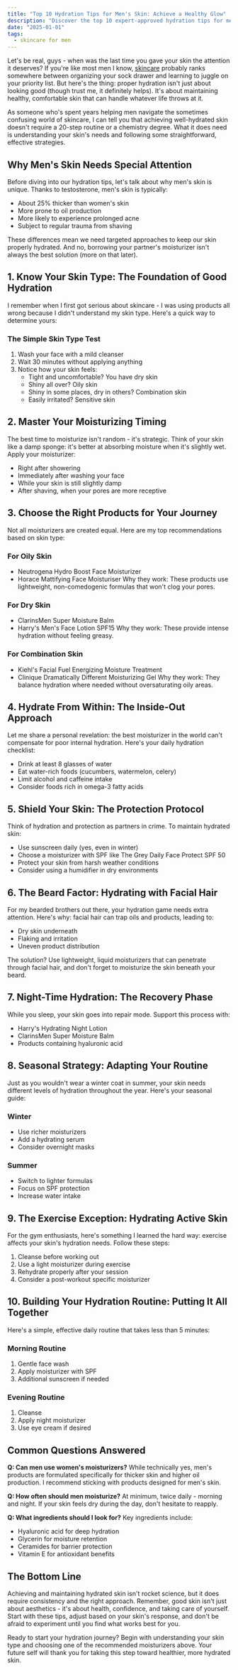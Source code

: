 ```yaml
---
title: "Top 10 Hydration Tips for Men's Skin: Achieve a Healthy Glow"
description: "Discover the top 10 expert-approved hydration tips for men's skin, including product recommendations and easy-to-follow routines for achieving healthy, moisturized skin."
date: "2025-01-01"
tags:
  - skincare for men
---
```


Let's be real, guys - when was the last time you gave your skin the attention it deserves? If you're like most men I know, [skincare](https://shopperqueries.com/blog/skincare-for-men/) probably ranks somewhere between organizing your sock drawer and learning to juggle on your priority list. But here's the thing: proper hydration isn't just about looking good (though trust me, it definitely helps). It's about maintaining healthy, comfortable skin that can handle whatever life throws at it.

<!--[Insert image: Man applying moisturizer with confident expression]-->

As someone who's spent years helping men navigate the sometimes confusing world of skincare, I can tell you that achieving well-hydrated skin doesn't require a 20-step routine or a chemistry degree. What it does need is understanding your skin's needs and following some straightforward, effective strategies.

## Why Men's Skin Needs Special Attention

Before diving into our hydration tips, let's talk about why men's skin is unique. Thanks to testosterone, men's skin is typically:
- About 25% thicker than women's skin
- More prone to oil production
- More likely to experience prolonged acne
- Subject to regular trauma from shaving

These differences mean we need targeted approaches to keep our skin properly hydrated. And no, borrowing your partner's moisturizer isn't always the best solution (more on that later).

## 1. Know Your Skin Type: The Foundation of Good Hydration

I remember when I first got serious about skincare - I was using products all wrong because I didn't understand my skin type. Here's a quick way to determine yours:

### The Simple Skin Type Test
1. Wash your face with a mild cleanser
2. Wait 30 minutes without applying anything
3. Notice how your skin feels:
   - Tight and uncomfortable? You have dry skin
   - Shiny all over? Oily skin
   - Shiny in some places, dry in others? Combination skin
   - Easily irritated? Sensitive skin

<!--[Insert image: Diagram showing different skin types and their characteristics]-->

## 2. Master Your Moisturizing Timing

The best time to moisturize isn't random - it's strategic. Think of your skin like a damp sponge: it's better at absorbing moisture when it's slightly wet. Apply your moisturizer:
- Right after showering
- Immediately after washing your face
- While your skin is still slightly damp
- After shaving, when your pores are more receptive

## 3. Choose the Right Products for Your Journey

Not all moisturizers are created equal. Here are my top recommendations based on skin type:

### For Oily Skin
- Neutrogena Hydro Boost Face Moisturizer
- Horace Mattifying Face Moisturiser
Why they work: These products use lightweight, non-comedogenic formulas that won't clog your pores.

### For Dry Skin
- ClarinsMen Super Moisture Balm
- Harry's Men's Face Lotion SPF15
Why they work: These provide intense hydration without feeling greasy.

### For Combination Skin
- Kiehl's Facial Fuel Energizing Moisture Treatment
- Clinique Dramatically Different Moisturizing Gel
Why they work: They balance hydration where needed without oversaturating oily areas.

<!--[Insert image: Product lineup showcasing recommended moisturizers]-->

## 4. Hydrate From Within: The Inside-Out Approach

Let me share a personal revelation: the best moisturizer in the world can't compensate for poor internal hydration. Here's your daily hydration checklist:
- Drink at least 8 glasses of water
- Eat water-rich foods (cucumbers, watermelon, celery)
- Limit alcohol and caffeine intake
- Consider foods rich in omega-3 fatty acids

## 5. Shield Your Skin: The Protection Protocol

Think of hydration and protection as partners in crime. To maintain hydrated skin:
- Use sunscreen daily (yes, even in winter)
- Choose a moisturizer with SPF like The Grey Daily Face Protect SPF 50
- Protect your skin from harsh weather conditions
- Consider using a humidifier in dry environments

## 6. The Beard Factor: Hydrating with Facial Hair

For my bearded brothers out there, your hydration game needs extra attention. Here's why: facial hair can trap oils and products, leading to:
- Dry skin underneath
- Flaking and irritation
- Uneven product distribution

The solution? Use lightweight, liquid moisturizers that can penetrate through facial hair, and don't forget to moisturize the skin beneath your beard.

## 7. Night-Time Hydration: The Recovery Phase

While you sleep, your skin goes into repair mode. Support this process with:
- Harry's Hydrating Night Lotion
- ClarinsMen Super Moisture Balm
- Products containing hyaluronic acid

## 8. Seasonal Strategy: Adapting Your Routine

Just as you wouldn't wear a winter coat in summer, your skin needs different levels of hydration throughout the year. Here's your seasonal guide:

### Winter
- Use richer moisturizers
- Add a hydrating serum
- Consider overnight masks

### Summer
- Switch to lighter formulas
- Focus on SPF protection
- Increase water intake

## 9. The Exercise Exception: Hydrating Active Skin

For the gym enthusiasts, here's something I learned the hard way: exercise affects your skin's hydration needs. Follow these steps:
1. Cleanse before working out
2. Use a light moisturizer during exercise
3. Rehydrate properly after your session
4. Consider a post-workout specific moisturizer

## 10. Building Your Hydration Routine: Putting It All Together

Here's a simple, effective daily routine that takes less than 5 minutes:

### Morning Routine
1. Gentle face wash
2. Apply moisturizer with SPF
3. Additional sunscreen if needed

### Evening Routine
1. Cleanse
2. Apply night moisturizer
3. Use eye cream if desired

<!--[Insert image: Step-by-step routine demonstration]-->

## Common Questions Answered

**Q: Can men use women's moisturizers?**
While technically yes, men's products are formulated specifically for thicker skin and higher oil production. I recommend sticking with products designed for men's skin.

**Q: How often should men moisturize?**
At minimum, twice daily - morning and night. If your skin feels dry during the day, don't hesitate to reapply.

**Q: What ingredients should I look for?**
Key ingredients include:
- Hyaluronic acid for deep hydration
- Glycerin for moisture retention
- Ceramides for barrier protection
- Vitamin E for antioxidant benefits

## The Bottom Line

Achieving and maintaining hydrated skin isn't rocket science, but it does require consistency and the right approach. Remember, good skin isn't just about aesthetics - it's about health, confidence, and taking care of yourself. Start with these tips, adjust based on your skin's response, and don't be afraid to experiment until you find what works best for you.

Ready to start your hydration journey? Begin with understanding your skin type and choosing one of the recommended moisturizers above. Your future self will thank you for taking this step toward healthier, more hydrated skin.

<!--[Insert image: Before and after comparison of properly hydrated skin]-->